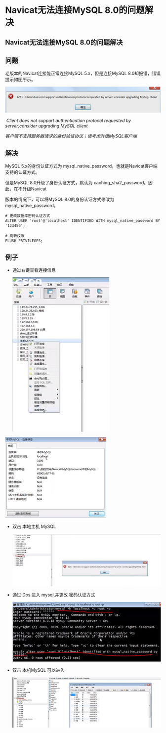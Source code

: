 # Navicat无法连接MySQL 8.0的问题解决

## Navicat无法连接MySQL 8.0的问题解决

## 问题

老版本的Navicat连接能正常连接MySQL 5.x，但是连接MySQL 8.0却报错，错误提示如图所示。

<img src="Resources/01.jpg" style="zoom:80%;" />

​	*Client does not support authentication protocol requested by server;consider upgrading MySQL client*

​	*客户端不支持服务器请求的身份验证协议；请考虑升级MySQL客户端*

## 解决

MySQL 5.x的身份认证方式为 mysql_native_password，也就是Navicat客户端支持的认证方式。

但是MySQL 8.0升级了身份认证方式，默认为 caching_sha2_password。因此，在不升级Navicat

版本的情况下，可以将MySQL 8.0的身份认证方式修改为 mysql_native_password。

```mysql
# 更改数据库密码认证方式
ALTER USER 'root'@'localhost' IDENTIFIED WITH mysql_native_password BY '123456';

# 刷新权限
FLUSH PRIVILEGES;
```

## 例子

- 通过右键查看连接信息

  <img src="Resources/21.jpg" style="zoom:70%;" />

<img src="Resources/22.jpg" style="zoom:70%;" />

- 双击 本地主机 MySQL

  <img src="Resources/23.jpg" style="zoom:70%;" />

- 通过 Dos 进入 mysql,并更改 密码认证方式

  <img src="Resources/24.jpg" style="zoom:70%;" />

- 双击 本机MySQL 可以进入

  <img src="Resources/25.jpg" style="zoom:70%;" />